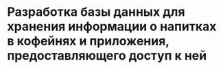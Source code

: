 # Разработка базы данных для хранения информации о напитках в кофейнях и приложения, предоставляющего доступ к ней
